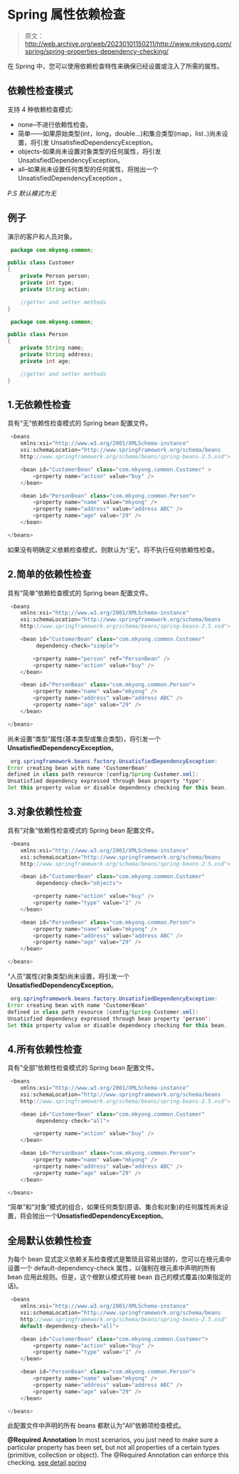 # Spring 属性依赖检查

> 原文：<http://web.archive.org/web/20230101150211/http://www.mkyong.com/spring/spring-properties-dependency-checking/>

在 Spring 中，您可以使用依赖检查特性来确保已经设置或注入了所需的属性。

## 依赖性检查模式

支持 4 种依赖检查模式:

*   none–不进行依赖性检查。
*   简单——如果原始类型(int，long，double…)和集合类型(map，list..)尚未设置，将引发 UnsatisfiedDependencyException。
*   objects–如果尚未设置对象类型的任何属性，将引发 UnsatisfiedDependencyException。
*   all–如果尚未设置任何类型的任何属性，将抛出一个 UnsatisfiedDependencyException
    。

*P.S 默认模式为无*

 ## 例子

演示的客户和人员对象。

```java
 package com.mkyong.common;

public class Customer 
{
	private Person person;
	private int type;
	private String action;

	//getter and setter methods
} 
```

```java
 package com.mkyong.common;

public class Person 
{
	private String name;
	private String address;
	private int age;

	//getter and setter methods	
} 
```

 ## 1.无依赖性检查

具有“无”依赖性检查模式的 Spring bean 配置文件。

```java
 <beans 
	xmlns:xsi="http://www.w3.org/2001/XMLSchema-instance"
	xsi:schemaLocation="http://www.springframework.org/schema/beans
	http://www.springframework.org/schema/beans/spring-beans-2.5.xsd">

	<bean id="CustomerBean" class="com.mkyong.common.Customer" >
		<property name="action" value="buy" />
	</bean>

	<bean id="PersonBean" class="com.mkyong.common.Person">
		<property name="name" value="mkyong" />
		<property name="address" value="address ABC" />
		<property name="age" value="29" />
	</bean>

</beans> 
```

如果没有明确定义依赖检查模式，则默认为“无”。将不执行任何依赖性检查。

## 2.简单的依赖性检查

具有“简单”依赖检查模式的 Spring bean 配置文件。

```java
 <beans 
	xmlns:xsi="http://www.w3.org/2001/XMLSchema-instance"
	xsi:schemaLocation="http://www.springframework.org/schema/beans
	http://www.springframework.org/schema/beans/spring-beans-2.5.xsd">

	<bean id="CustomerBean" class="com.mkyong.common.Customer" 
         dependency-check="simple">

		<property name="person" ref="PersonBean" />
		<property name="action" value="buy" />
	</bean>

	<bean id="PersonBean" class="com.mkyong.common.Person">
		<property name="name" value="mkyong" />
		<property name="address" value="address ABC" />
		<property name="age" value="29" />
	</bean>

</beans> 
```

尚未设置“类型”属性(基本类型或集合类型)，将引发一个**UnsatisfiedDependencyException**。

```java
 org.springframework.beans.factory.UnsatisfiedDependencyException: 
Error creating bean with name 'CustomerBean' 
defined in class path resource [config/Spring-Customer.xml]: 
Unsatisfied dependency expressed through bean property 'type': 
Set this property value or disable dependency checking for this bean. 
```

## 3.对象依赖性检查

具有“对象”依赖性检查模式的 Spring bean 配置文件。

```java
 <beans 
	xmlns:xsi="http://www.w3.org/2001/XMLSchema-instance"
	xsi:schemaLocation="http://www.springframework.org/schema/beans
	http://www.springframework.org/schema/beans/spring-beans-2.5.xsd">

	<bean id="CustomerBean" class="com.mkyong.common.Customer" 
         dependency-check="objects">

		<property name="action" value="buy" />
		<property name="type" value="1" />
	</bean>

	<bean id="PersonBean" class="com.mkyong.common.Person">
		<property name="name" value="mkyong" />
		<property name="address" value="address ABC" />
		<property name="age" value="29" />
	</bean>

</beans> 
```

“人员”属性(对象类型)尚未设置，将引发一个**UnsatisfiedDependencyException**。

```java
 org.springframework.beans.factory.UnsatisfiedDependencyException: 
Error creating bean with name 'CustomerBean' 
defined in class path resource [config/Spring-Customer.xml]: 
Unsatisfied dependency expressed through bean property 'person': 
Set this property value or disable dependency checking for this bean. 
```

## 4.所有依赖性检查

具有“全部”依赖性检查模式的 Spring bean 配置文件。

```java
 <beans 
	xmlns:xsi="http://www.w3.org/2001/XMLSchema-instance"
	xsi:schemaLocation="http://www.springframework.org/schema/beans
	http://www.springframework.org/schema/beans/spring-beans-2.5.xsd">

	<bean id="CustomerBean" class="com.mkyong.common.Customer" 
         dependency-check="all">

		<property name="action" value="buy" />
	</bean>

	<bean id="PersonBean" class="com.mkyong.common.Person">
		<property name="name" value="mkyong" />
		<property name="address" value="address ABC" />
		<property name="age" value="29" />
	</bean>

</beans> 
```

“简单”和“对象”模式的组合，如果任何类型(原语、集合和对象)的任何属性尚未设置，将会抛出一个**UnsatisfiedDependencyException**。

## 全局默认依赖性检查

为每个 bean 显式定义依赖关系检查模式是繁琐且容易出错的，您可以在<beans>根元素中设置一个 default-dependency-check 属性，以强制在<beans>根元素中声明的所有 bean 应用此规则。但是，这个根默认模式将被 bean 自己的模式覆盖(如果指定的话)。</beans></beans>

```java
 <beans 
	xmlns:xsi="http://www.w3.org/2001/XMLSchema-instance"
	xsi:schemaLocation="http://www.springframework.org/schema/beans
	http://www.springframework.org/schema/beans/spring-beans-2.5.xsd" 
	default-dependency-check="all">

	<bean id="CustomerBean" class="com.mkyong.common.Customer">
		<property name="action" value="buy" />
		<property name="type" value="1" />
	</bean>

	<bean id="PersonBean" class="com.mkyong.common.Person">
		<property name="name" value="mkyong" />
		<property name="address" value="address ABC" />
		<property name="age" value="29" />
	</bean>

</beans> 
```

此配置文件中声明的所有 beans 都默认为“All”依赖项检查模式。

**@Required Annotation**
In most scenarios, you just need to make sure a particular property has been set, but not all properties of a certain types (primitive, collection or object). The @Required Annotation can enforce this checking, [see detail](http://web.archive.org/web/20190225104756/http://www.mkyong.com/spring/spring-dependency-checking-with-required-annotation/).[spring](http://web.archive.org/web/20190225104756/http://www.mkyong.com/tag/spring/)







